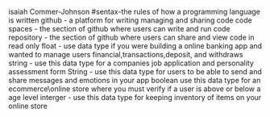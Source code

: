 isaiah Commer-Johnson
#sentax-the rules of how a programming language is written
github - a platform for writing managing and sharing code
code spaces - the section of github where users can write and run code
repository - the section of github where users can share and view code in read only 
float - use data type if you were building a online banking app and wanted to manage users financial,transactions,deposit, and withdraws
string - use this data type for a companies job application and personality assessment form
String - use this data type for users to be able to send and share messages and emotions in your app
boolean use this data type for an ecommerce\online store where you must verify if a user is above or below a age level
interger - use this data type for keeping inventory of items on your online store
